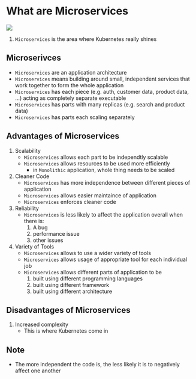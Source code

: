 # What are Microservices

<img src="https://user-images.githubusercontent.com/6856382/221466513-8a60207a-0ae6-4d70-855b-4dfb7211f79a.png">

1. `Microservices` is the area where Kubernetes really shines

## Microserivces

- `Microservices` are an application architecture
- `Microservices` means building around small, independent services that work together to form the whole application
- `Microservices` has each piece (e.g. auth, customer data, product data, ...) acting as completely separate executable
- `Microservices` has parts with many replicas (e.g. search and product data)
- `Microservices` has parts each scaling separately


## Advantages of Microservices

1. Scalability
    - `Microservices` allows each part to be independtly scalable
    - `Microservices` allows resources to be used more efficiently
        - in `Monolithic` application, whole thing needs to be scaled
2. Cleaner Code
    - `Microservices` has more independence between different pieces of application
    - `Microservices` allows easier maintaince of application 
    - `Microservices` enforces cleaner code
3. Reliability
    - `Microservices` is less likely to affect the application overall when there is:
        1. A bug
        2. performance issue
        3. other issues
4. Variety of Tools
    - `Microservices` allows to use a wider variety of tools
    - `Microservices` allows usage of appropriate tool for each individual job
    - `Microservices` allows different parts of application to be
        1. built using different programming languages
        2. built using different framework
        3. built using different architecture


## Disadvantages of Microservices
1. Increased complexity
    - This is where Kubernetes come in

## Note
- The more independent the code is, the less likely it is to negatively affect one another

